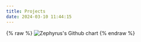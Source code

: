 ```yaml
---
title: Projects
date: 2024-03-10 11:44:15
---
```


{% raw %}
<img src="https://ghchart.rshah.org/4B0082/HereIsZephyrus" alt="Zephyrus's Github chart" />
{% endraw %}